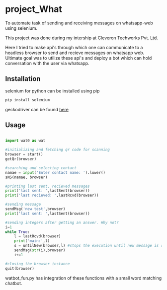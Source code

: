 # project_What
To automate task of sending and receiving messages on whatsapp-web using selenium.

This project was done during my intership at Cleveron Techworks Pvt. Ltd.

Here I tried to make api's through which one can communicate to a headless browser to send and recieve messages on whatsapp web.
Ultimate goal was to utilize these api's and deploy a bot which can hold conversation with the user via whatsapp.

## Installation

selenium for python can be installed using pip

```bash
pip install selenium
```

geckodriver can be found [here](https://github.com/mozilla/geckodriver/releases)

## Usage

```python

import wat0 as wat

#initializing and fetching qr code for scanning
browser = start()
getQr(browser)

#searching and selecting contact
namae = input('Enter contact name: ').lower()
sNS(namae, browser)

#printing last sent, recieved messages
print('last sent: ',lastSent(browser))
print('last recieved: ',lastRcvd(browser))

#sending message
sendMsg('new test',browser)
print('last sent: ',lastSent(browser))

#sending integers after getting an answer. Why not?
i=1
while True:
    l = lastRcvd(browser)
    print('main:',l)
    s = untilNew(browser,l) #stops the execution until new message is received
    sendMsg(str(i),browser)
    i+=1

#closing the browser instance
quit(browser)

```
watbot_fun.py has integration of these functions with a small word matching chatbot.
